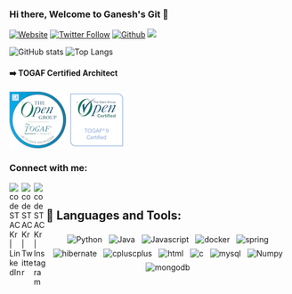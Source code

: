 ### Hi there, Welcome to Ganesh's Git 👋

 

[![Website](https://img.shields.io/badge/cosmicdepth-coding-orange)](https://dataview-ai.netlify.app/)
[![Twitter Follow](https://img.shields.io/badge/LinkedIn-0077B5)](https://www.linkedin.com/in/ganeshkt/)
[![Github](https://img.shields.io/github/followers/CharalambosIoannou?label=Follow&style=social)](https://github.com/ganesh0211)
![](https://visitor-badge.laobi.icu/badge?page_id=ganesh0211.ganesh0211)

 


![GitHub stats](https://github-readme-stats.vercel.app/api?username=ganesh0211&show_icons=true&theme=gruvbox)
![Top Langs](https://github-readme-stats.vercel.app/api/top-langs/?username=ganesh0211&theme=gruvbox)

####  ➡️ TOGAF Certified Architect 
[![TOFAG Certification Link](https://github.com/ganesh0211/geticon/blob/master/togaf.png)](https://www.credly.com/badges/3526f210-72ec-4162-9483-c48f77158c01/public_url)
[![TOFAG Certification Link_2](https://github.com/ganesh0211/geticon/blob/master/togaf_1.png)](https://www.credly.com/badges/aea46d7c-fce5-41b3-8925-8972768a101d/public_url)
 

### Connect with me:

 

<!--[<img align="left" alt="codeSTACKr.com" width="22px" src="https://raw.githubusercontent.com/iconic/open-iconic/master/svg/globe.svg" />][website]
[<img align="left" alt="codeSTACKr | YouTube" width="22px" background-color="#C52F30" src="https://cdn.jsdelivr.net/npm/simple-icons@v3/icons/youtube.svg" />][youtube] -->
[<img align="left" alt="codeSTACKr | LinkedIn" width="22px" src="https://cdn.jsdelivr.net/npm/simple-icons@v3/icons/linkedin.svg" />][linkedin]
[<img align="left" alt="codeSTACKr | Twitter" width="22px" src="https://cdn.jsdelivr.net/npm/simple-icons@v3/icons/twitter.svg" />][twitter]
[<img align="left" alt="codeSTACKr | Instagram" width="22px" src="https://cdn.jsdelivr.net/npm/simple-icons@v3/icons/instagram.svg" />][instagram]

 

<br />

 


## 🧰 Languages and Tools:
<p align="center">
<img onclick="#" src="https://github.com/ganesh0211/geticon/blob/master/icons/python.svg" alt="Python" height="30" style="vertical-align:top; margin:4px">
<img onclick="#" src="https://github.com/ganesh0211/geticon/blob/master/icons/java.svg" alt="Java" height="30" style="vertical-align:top; margin:4px">
<img src="https://github.com/ganesh0211/geticon/blob/master/icons/javascript.svg" alt="Javascript" height="30" style="vertical-align:top; margin:4px">
<img src="https://github.com/ganesh0211/geticon/blob/master/icons/docker.svg" alt="docker" height="30" style="vertical-align:top; margin:4px">
 <img src="https://github.com/ganesh0211/geticon/blob/master/icons/spring.svg" alt="spring" height="30" style="vertical-align:top; margin:4px">
 <img src="https://github.com/ganesh0211/geticon/blob/master/icons/hibernate.svg" alt="hibernate" height="30" style="vertical-align:top; margin:4px">
 <img src="https://github.com/ganesh0211/geticon/blob/master/icons/c-plusplus.svg" alt="cpluscplus" height="30" style="vertical-align:top; margin:4px">
 <img src="https://github.com/ganesh0211/geticon/blob/master/icons/html-5.svg" alt="html" height="30" style="vertical-align:top; margin:4px">
 <img src="https://github.com/ganesh0211/geticon/blob/master/icons/c.svg" alt="c" height="30" style="vertical-align:top; margin:4px">
 <img src="https://github.com/ganesh0211/geticon/blob/master/icons/mysql.svg" alt="mysql" height="30" style="vertical-align:top; margin:4px">

 <img src="https://github.com/ganesh0211/geticon/blob/master/icons/numpy-icon.svg" alt="Numpy" height="30" style="vertical-align:top; margin:4px">
 <img src="https://github.com/ganesh0211/geticon/blob/master/icons/mongodb.svg" alt="mongodb" height="30" style="vertical-align:top; margin:4px">
</p>

 

 <!--

### 📺 Latest YouTube Videos

 

 YOUTUBE:START 
- [PI Approximation Animation](https://www.youtube.com/watch?v=z77q6ZqtNA0)-->
<!-- YOUTUBE:END 

 

➡️ [more videos...](https://www.youtube.com/channel/UCfvNKCSgWbxvgSBXX1Yvorw?view_as=subscriber)

 -->


 <!-- BLOG-POST-LIST:START 

### 📕 Latest Blog Posts

 


- [Neural Networks: Building neural network from scratch](https://epoweriotatheta.netlify.app/blog/basics_of_neural_networks/)
- [Calculating Value of Pi](https://epoweriotatheta.netlify.app/blog/approximate_pi/)
- [Optical Character Recoginition](https://epoweriotatheta.netlify.app/blog/python_ocr/)
<!-- BLOG-POST-LIST:END 

 

➡️ [more blog posts...](https://epoweriotatheta.netlify.app/)

 


 

[website]: https://dataview-ai.netlify.app/-->
[twitter]: https://twitter.com/ganeshis018
[youtube]: https://www.youtube.com/channel/UCfvNKCSgWbxvgSBXX1Yvorw?view_as=subscriber
[instagram]: https://www.instagram.com/ganesh.0211/?hl=en
[linkedin]: https://www.linkedin.com/in/ganeshkt/
[gruvbox]: https://github-readme-stats.vercel.app/api?username=ganesh0211&show_icons=true&hide=contribs,prs&cache_seconds=86400&theme=gruvbox
